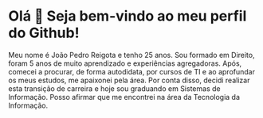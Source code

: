 # Olá 👋 Seja bem-vindo ao meu perfil do Github!

Meu nome é João Pedro Reigota e tenho 25 anos. Sou formado em Direito, foram 5 anos de muito aprendizado e experiências    agregadoras. 
Após, comecei a procurar, de forma autodidata, por cursos de TI e ao aprofundar os meus estudos, me apaixonei pela área. 
Por conta disso, decidi realizar esta transição de carreira e hoje sou graduando em Sistemas de Informação. 
Posso afirmar que me encontrei na área da Tecnologia da Informação.
